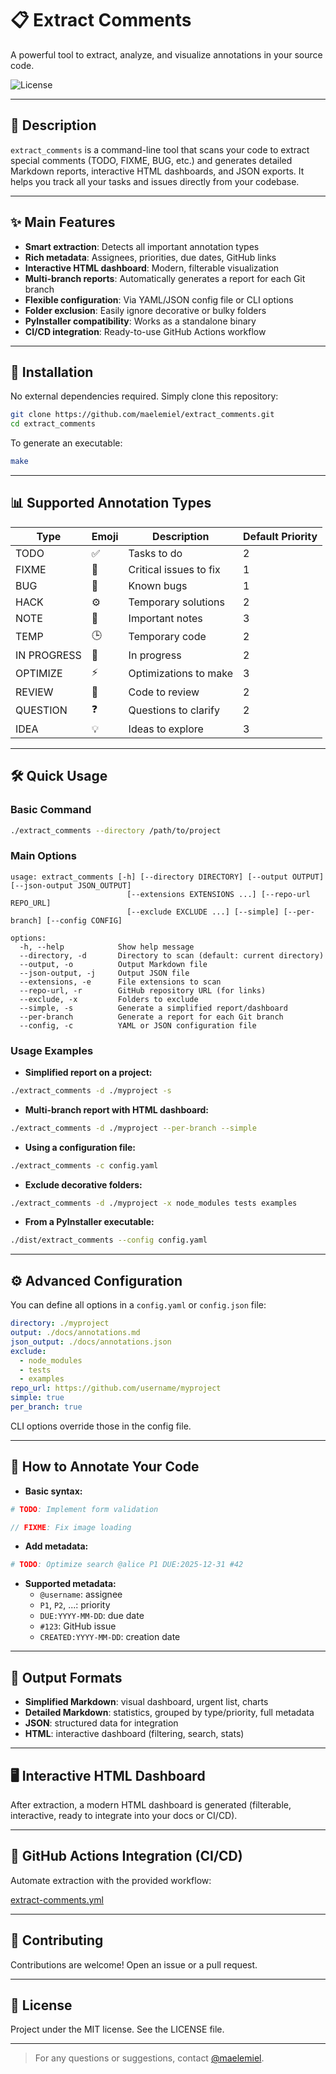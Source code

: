 # 📋 Extract Comments

A powerful tool to extract, analyze, and visualize annotations in your source code.

![License](https://img.shields.io/badge/license-MIT-orange)

---

## 📝 Description

`extract_comments` is a command-line tool that scans your code to extract special comments (TODO, FIXME, BUG, etc.) and generates detailed Markdown reports, interactive HTML dashboards, and JSON exports. It helps you track all your tasks and issues directly from your codebase.

---

## ✨ Main Features

- **Smart extraction**: Detects all important annotation types
- **Rich metadata**: Assignees, priorities, due dates, GitHub links
- **Interactive HTML dashboard**: Modern, filterable visualization
- **Multi-branch reports**: Automatically generates a report for each Git branch
- **Flexible configuration**: Via YAML/JSON config file or CLI options
- **Folder exclusion**: Easily ignore decorative or bulky folders
- **PyInstaller compatibility**: Works as a standalone binary
- **CI/CD integration**: Ready-to-use GitHub Actions workflow

---

## 🚀 Installation

No external dependencies required. Simply clone this repository:

```bash
git clone https://github.com/maelemiel/extract_comments.git
cd extract_comments
```

To generate an executable:

```bash
make
```

---

## 📊 Supported Annotation Types

| Type         | Emoji | Description                  | Default Priority |
|--------------|-------|------------------------------|-----------------|
| TODO         | ✅    | Tasks to do                  | 2               |
| FIXME        | 🚨    | Critical issues to fix       | 1               |
| BUG          | 🐛    | Known bugs                   | 1               |
| HACK         | ⚙️    | Temporary solutions          | 2               |
| NOTE         | 📝    | Important notes              | 3               |
| TEMP         | 🕒    | Temporary code               | 2               |
| IN PROGRESS  | 🚧    | In progress                  | 2               |
| OPTIMIZE     | ⚡    | Optimizations to make        | 3               |
| REVIEW       | 👀    | Code to review               | 2               |
| QUESTION     | ❓    | Questions to clarify         | 2               |
| IDEA         | 💡    | Ideas to explore             | 3               |

---

## 🛠️ Quick Usage

### Basic Command

```bash
./extract_comments --directory /path/to/project
```

### Main Options

```
usage: extract_comments [-h] [--directory DIRECTORY] [--output OUTPUT] [--json-output JSON_OUTPUT]
                          [--extensions EXTENSIONS ...] [--repo-url REPO_URL]
                          [--exclude EXCLUDE ...] [--simple] [--per-branch] [--config CONFIG]

options:
  -h, --help            Show help message
  --directory, -d       Directory to scan (default: current directory)
  --output, -o          Output Markdown file
  --json-output, -j     Output JSON file
  --extensions, -e      File extensions to scan
  --repo-url, -r        GitHub repository URL (for links)
  --exclude, -x         Folders to exclude
  --simple, -s          Generate a simplified report/dashboard
  --per-branch          Generate a report for each Git branch
  --config, -c          YAML or JSON configuration file
```

### Usage Examples

- **Simplified report on a project:**

```bash
./extract_comments -d ./myproject -s
```

- **Multi-branch report with HTML dashboard:**

```bash
./extract_comments -d ./myproject --per-branch --simple
```

- **Using a configuration file:**

```bash
./extract_comments -c config.yaml
```

- **Exclude decorative folders:**

```bash
./extract_comments -d ./myproject -x node_modules tests examples
```

- **From a PyInstaller executable:**

```bash
./dist/extract_comments --config config.yaml
```

---

## ⚙️ Advanced Configuration

You can define all options in a `config.yaml` or `config.json` file:

```yaml
directory: ./myproject
output: ./docs/annotations.md
json_output: ./docs/annotations.json
exclude:
  - node_modules
  - tests
  - examples
repo_url: https://github.com/username/myproject
simple: true
per_branch: true
```

CLI options override those in the config file.

---

## 📌 How to Annotate Your Code

- **Basic syntax:**

```python
# TODO: Implement form validation
```

```javascript
// FIXME: Fix image loading
```

- **Add metadata:**

```python
# TODO: Optimize search @alice P1 DUE:2025-12-31 #42
```

- **Supported metadata:**
  - `@username`: assignee
  - `P1`, `P2`, ...: priority
  - `DUE:YYYY-MM-DD`: due date
  - `#123`: GitHub issue
  - `CREATED:YYYY-MM-DD`: creation date

---

## 📂 Output Formats

- **Simplified Markdown**: visual dashboard, urgent list, charts
- **Detailed Markdown**: statistics, grouped by type/priority, full metadata
- **JSON**: structured data for integration
- **HTML**: interactive dashboard (filtering, search, stats)

---

## 🖥️ Interactive HTML Dashboard

After extraction, a modern HTML dashboard is generated (filterable, interactive, ready to integrate into your docs or CI/CD).

---

## 🔄 GitHub Actions Integration (CI/CD)

Automate extraction with the provided workflow:

[extract-comments.yml](https://github.com/maelemiel/extract_comments/blob/main/.github/workflows/extract-comments.yml)

---

## 🤝 Contributing

Contributions are welcome! Open an issue or a pull request.

---

## 📄 License

Project under the MIT license. See the LICENSE file.

---

> For any questions or suggestions, contact [@maelemiel](https://github.com/maelemiel).
